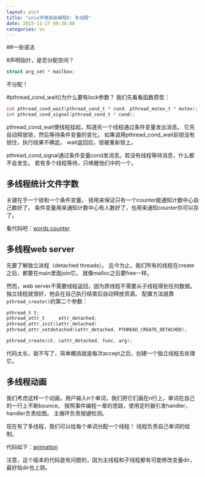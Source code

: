 ```yaml
---
layout: post
title: "unix环境高级编程8: 多线程"
date: 2015-11-27 09:30:00
categories: os
---
```


##一些语法

#声明指针，是否分配空间？

```c
struct arg_set * mailbox;
```

不分配！


#pthread_cond_wait()为什么要有lock参数？
我们先看看函数原型：

```c
int pthread_cond_wait(pthread_cond_t * cond, pthread_mutex_t * mutex);
int pthread_cond_signal(pthread_cond_t * cond);
```

pthread_cond_wait使线程挂起，知道另一个线程通过条件变量发出消息。
它先自动释放锁，然后等待条件变量的变化。
如果调用pthread_cond_wait前锁没有锁住，执行结果不确定。
wait返回后，锁被重新锁上。

pthread_cond_signal通过条件变量cond发消息。若没有线程等待消息，什么都不会发生。
若有多个线程等待，只唤醒他们中的一个。

## 多线程统计文件字数

关键在于一个锁和一个条件变量。
锁用来保证只有一个counter能通知计数中心自己数好了。
条件变量用来通知计数中心有人数好了，也用来通知counter你可以存了。

看代码吧：[words counter](https://github.com/victorisildur/UNIX/blob/master/APUE/thread/vote1.c)

## 多线程web server

先要了解独立进程（detached threads）。
迄今为止，我们所有的线程在create之后，都要在main里面join它。
就像malloc之后要free一样。

然而，web server不需要线程返回，因为原线程不需要从子线程得到任何数据。
独立线程就很好，他会在自己执行结束后自动释放资源。
配置方法就靠`pthread_create()`的第二个参数：

```c
pthread_t t;
pthread_attr_t     attr_detached;
pthread_attr_init(&attr_detached)
pthread_attr_setdetached(&attr_detached, PTHREAD_CREATE_DETACHED);

pthread_create(&t, &attr_detached, func, arg);
```

代码太长，就不写了，简单概括就是每次accept之后，创建一个独立线程去处理它。

## 多线程动画

我们考虑这样一个动画，用户输入n个单词，我们把它们画在n行上，单词在自己的一行上不断bounce。
按照事件编程一章的思路，使用定时器引发handler，handler负责绘图。
主循环负责按键检测。

现在有了多线程，我们可以给每个单词分配一个线程！
线程负责自己单词的绘制。

代码如下：[animation](https://github.com/victorisildur/UNIX/blob/master/APUE/thread/tanimate1.c)

注意，这个版本的代码是有问题的，因为主线程和子线程都有可能修改变量dir，最好给dir也上锁。

